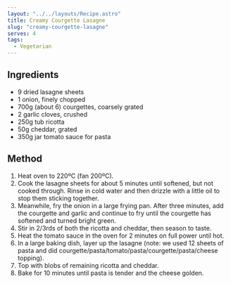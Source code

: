 ```yaml
---
layout: "../../layouts/Recipe.astro"
title: Creamy Courgette Lasagne
slug: "creamy-courgette-lasagne"
serves: 4
tags:
  - Vegetarian
---
```


## Ingredients

- 9 dried lasagne sheets
- 1 onion, finely chopped
- 700g (about 6) courgettes, coarsely grated
- 2 garlic cloves, crushed
- 250g tub ricotta
- 50g cheddar, grated
- 350g jar tomato sauce for pasta

## Method

1. Heat oven to 220ºC (fan 200ºC).
1. Cook the lasagne sheets for about 5 minutes until softened, but not cooked through. Rinse in cold water and then drizzle with a little oil to stop them sticking together.
1. Meanwhile, fry the onion in a large frying pan. After three minutes, add the courgette and garlic and continue to fry until the courgette has softened and turned bright green.
1. Stir in 2/3rds of both the ricotta and cheddar, then season to taste.
1. Heat the tomato sauce in the oven for 2 minutes on full power until hot.
1. In a large baking dish, layer up the lasagne (note: we used 12 sheets of pasta and did courgette/pasta/tomato/pasta/courgette/pasta/cheese topping).
1. Top with blobs of remaining ricotta and cheddar.
1. Bake for 10 minutes until pasta is tender and the cheese golden.
